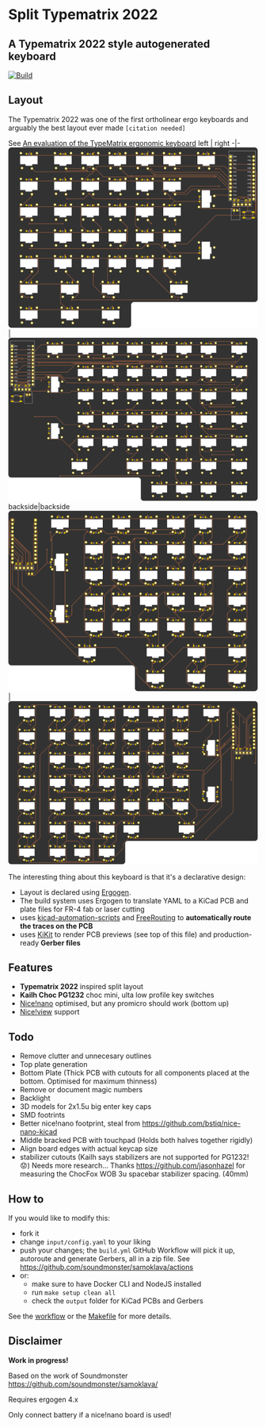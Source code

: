 # Split Typematrix 2022 
## A Typematrix 2022 style autogenerated keyboard
[![Build](https://github.com/tbaumann/typematrix_split_ergogen/actions/workflows/build.yml/badge.svg)](https://github.com/tbaumann/typematrix_split_ergogen/actions/workflows/build.yml)

## Layout
The Typematrix 2022 was one of the first ortholinear ergo keyboards and arguably the best layout ever made `[citation needed]`

See [An evaluation of the TypeMatrix ergonomic keyboard](http://www.typematrix.com/documents/TypeMatrix_study.pdf)
left | right
-|-
![left](images/left-front.png) | ![right](images/right-front.png)
backside|backside
![left bottom](images/left-back.png) | ![right bottom](images/right-back.png)


The interesting thing about this keyboard is that it's a declarative design:
* Layout is declared using [Ergogen](https://github.com/mrzealot/ergogen/). 
* The build system uses Ergogen to translate YAML to a KiCad PCB and plate files for FR-4 fab or laser cutting
* uses [kicad-automation-scripts](https://github.com/productize/kicad-automation-scripts) and [FreeRouting](https://github.com/freerouting/freerouting) to **automatically route the traces on the PCB**
* uses [KiKit](https://github.com/yaqwsx/KiKit) to render PCB previews (see top of this file) and production-ready **Gerber files**

## Features

* **Typematrix 2022** inspired split layout
* **Kailh Choc PG1232** choc mini, ulta low profile key switches
* [Nice!nano](https://nicekeyboards.com/nice-nano) optimised, but any promicro should work (bottom up) 
* [Nice!view](https://nicekeyboards.com/nice-view) support
  
## Todo
* Remove clutter and unnecesary outlines
* Top plate generation
* Bottom Plate (Thick PCB with cutouts for all components placed at the bottom. Optimised for maximum thinness)
* Remove or document magic numbers
* Backlight
* 3D models for 2x1.5u big enter key caps
* SMD footrints
* Better nice!nano footprint, steal from https://github.com/bstiq/nice-nano-kicad
* Middle bracked PCB with touchpad (Holds both halves together rigidly)
* Align board edges with actual keycap size
* stabilizer cutouts (Kailh says stabilizers are not supported for PG1232! :worried:) Needs more research...
  Thanks https://github.com/jasonhazel for measuring the ChocFox WOB 3u spacebar stabilizer spacing. (40mm)

## How to

If you would like to modify this:
* fork it
* change `input/config.yaml` to your liking
* push your changes; the `build.yml` GitHub Workflow will pick it up, autoroute and generate Gerbers, all in a zip file.
  See https://github.com/soundmonster/samoklava/actions
* or:
  * make sure to have Docker CLI and NodeJS installed
  * run `make setup clean all`
  * check the `output` folder for KiCad PCBs and Gerbers

See the [workflow](.github/workflows/build.yml) or the [Makefile](Makefile) for more details.

## Disclaimer

**Work in progress!**

Based on the work of Soundmonster https://github.com/soundmonster/samoklava/

Requires ergogen 4.x

Only connect battery if a nice!nano board is used!
